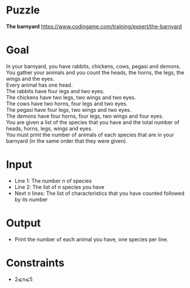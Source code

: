 # Puzzle
**The barnyard** https://www.codingame.com/training/expert/the-barnyard

# Goal
In your barnyard, you have rabbits, chickens, cows, pegasi and demons.  
You gather your animals and you count the heads, the horns, the legs, the wings and the eyes.  
Every animal has one head.  
The rabbits have four legs and two eyes.  
The chickens have two legs, two wings and two eyes.  
The cows have two horns, four legs and two eyes.  
The pegasi have four legs, two wings and two eyes.  
The demons have four horns, four legs, two wings and four eyes.  
You are given a list of the species that you have and the total number of heads, horns, legs, wings and eyes.  
You must print the number of animals of each species that are in your barnyard (in the same order that they were given).  

# Input
* Line 1: The number n of species
* Line 2: The list of n species you have
* Next n lines: The list of characteristics that you have counted followed by its number

# Output
* Print the number of each animal you have, one species per line.

# Constraints
* 2⩽n⩽5
